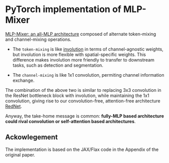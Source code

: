 # PyTorch implementation of MLP-Mixer

[MLP-Mixer: an all-MLP architecture](https://arxiv.org/abs/2105.01601) composed of alternate token-mixing and channel-mixing operations.

* The `token-mixing` is like [involution](https://arxiv.org/abs/2103.06255) in terms of channel-agnostic weights, but involution is more flexible with spatial-specific weights. This difference makes involution more friendly to transfer to downstream tasks, such as detection and segmentation.

* The `channel-mixing` is like 1x1 convolution, permiting channel information exchange.

The combination of the above two is similar to replacing 3x3 convolution in the ResNet bottleneck block with involution, while maintaining the 1x1 convolution, giving rise to our convolution-free, attention-free architecture [RedNet](https://github.com/d-li14/involution).

Anyway, the take-home message is common: **fully-MLP based architecture could rival convolution or self-attention based architectures**.

## Ackowlegement
The implementation is based on the JAX/Flax code in the Appendix of the original paper.
